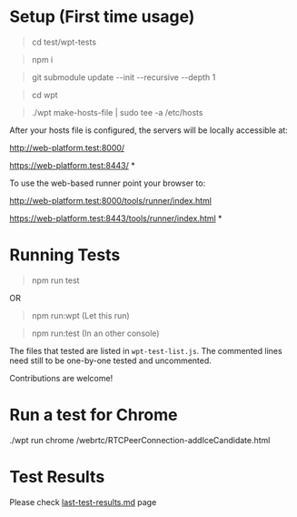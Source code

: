 # Setup (First time usage)

> cd test/wpt-tests

> npm i

> git submodule update --init --recursive --depth 1

> cd wpt

> ./wpt make-hosts-file | sudo tee -a /etc/hosts

After your hosts file is configured, the servers will be locally accessible at:

http://web-platform.test:8000/

https://web-platform.test:8443/ \*

To use the web-based runner point your browser to:

http://web-platform.test:8000/tools/runner/index.html

https://web-platform.test:8443/tools/runner/index.html \*

# Running Tests

> npm run test

OR

> npm run:wpt  (Let this run)

> npm run:test (In an other console)

The files that tested are listed in `wpt-test-list.js`. The commented lines need still to be one-by-one tested and uncommented.

Contributions are welcome!

# Run a test for Chrome

./wpt run chrome /webrtc/RTCPeerConnection-addIceCandidate.html

# Test Results

Please check [last-test-results.md](/last-test-results.md) page

